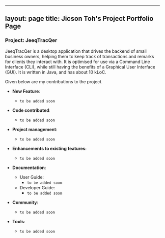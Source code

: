 ---
layout: page
title: Jicson Toh's Project Portfolio Page
 ---

### Project: JeeqTracQer

JeeqTracQer is a desktop application that drives the backend of small business owners, helping them to keep track of transactions and remarks for clients they interact with.
It is optimised for use via a Command Line Interface (CLI), while still having the benefits of a Graphical User Interface (GUI). It is written in Java, and has about 10 kLoC.

Given below are my contributions to the project.

* **New Feature**:
  * `to be added soon`

* **Code contributed**:
  * `to be added soon`

* **Project management**:
  * `to be added soon`

* **Enhancements to existing features**:
  * `to be added soon`

* **Documentation**:
  * User Guide:
    * `to be added soon`
  * Developer Guide:
    * `to be added soon`

* **Community**:
  * `to be added soon`

* **Tools**:
  * `to be added soon`
